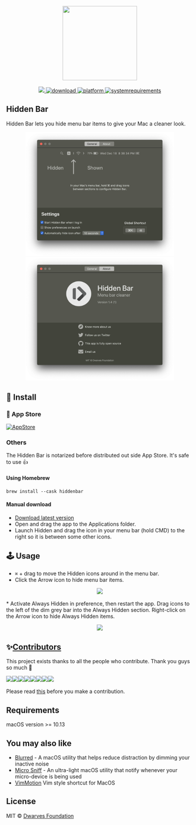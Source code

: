 <p align="center">
	<img width="200" height="200" margin-right="100%" src="https://github.com/dwarvesf/hidden/blob/develop/img/icon_512%402x.png?raw=true">
</p>
<p align="center">
	<a href="https://webuild.community">
		<img src="https://raw.githubusercontent.com/webuild-community/badge/master/svg/love.svg" />
	</a>
	<a href="https://github.com/dwarvesf/hidden/releases/latest">
 		<img src="https://img.shields.io/badge/download-latest-brightgreen.svg" alt="download">
	</a>
	<a href="https://img.shields.io/badge/platform-macOS-lightgrey.svg">
 		<img src="https://img.shields.io/badge/platform-macOS-lightgrey.svg" alt="platform">
	</a>
	<a href="https://img.shields.io/badge/requirements-macOS High Sierra+-ff69b4.svg">
 		<img src="https://img.shields.io/badge/requirements-macOS High Sierra+-ff69b4.svg" alt="systemrequirements">
	</a>
</p>

## Hidden Bar
Hidden Bar lets you hide menu bar items to give your Mac a cleaner look.

<p align="center">
	<img width="400" src="img/screen1.png">
	<img width="400" src="img/screen2.png">
</p>

## 🚀 Install

###  App Store

[![AppStore](img/appstore.svg)](https://itunes.apple.com/app/hidden-bar/id1452453066)

### Others

The Hidden Bar is notarized before distributed out side App Store. It's safe to use 👍

#### Using Homebrew

```
brew install --cask hiddenbar
```

#### Manual download

- [Download latest version](https://github.com/dwarvesf/hidden/releases/latest)
- Open and drag the app to the Applications folder.
- Launch Hidden and drag the icon in your menu bar (hold CMD) to the right so it is between some other icons.

## 🕹 Usage

* `⌘` + drag to move the Hidden icons around in the menu bar.
* Click the Arrow icon to hide menu bar items.

<p align="center">
	<img src="img/tutorial.gif">
</p>
* Activate Always Hidden in preference, then restart the app. Drag icons to the left of the dim grey bar into the Always Hidden section. Right-click on the Arrow icon to hide Always Hidden items.
<p align="center">
	<img src="https://github.com/twwright/hidden/assets/2465794/dd2c540c-3d35-445c-9008-2ef7656131f3">
</p>




## ✨<a href="https://github.com/dwarvesf/hidden/graphs/contributors">Contributors</a>

This project exists thanks to all the people who contribute. Thank you guys so much 👏

[![](https://sourcerer.io/fame/phucledien/dwarvesf/hidden/images/0)](https://sourcerer.io/fame/phucledien/dwarvesf/hidden/links/0)[![](https://sourcerer.io/fame/phucledien/dwarvesf/hidden/images/1)](https://sourcerer.io/fame/phucledien/dwarvesf/hidden/links/1)[![](https://sourcerer.io/fame/phucledien/dwarvesf/hidden/images/2)](https://sourcerer.io/fame/phucledien/dwarvesf/hidden/links/2)[![](https://sourcerer.io/fame/phucledien/dwarvesf/hidden/images/3)](https://sourcerer.io/fame/phucledien/dwarvesf/hidden/links/3)[![](https://sourcerer.io/fame/phucledien/dwarvesf/hidden/images/4)](https://sourcerer.io/fame/phucledien/dwarvesf/hidden/links/4)[![](https://sourcerer.io/fame/phucledien/dwarvesf/hidden/images/5)](https://sourcerer.io/fame/phucledien/dwarvesf/hidden/links/5)[![](https://sourcerer.io/fame/phucledien/dwarvesf/hidden/images/6)](https://sourcerer.io/fame/phucledien/dwarvesf/hidden/links/6)[![](https://sourcerer.io/fame/phucledien/dwarvesf/hidden/images/7)](https://sourcerer.io/fame/phucledien/dwarvesf/hidden/links/7)

Please read [this](CONTRIBUTING.md) before you make a contribution.

## Requirements
macOS version >= 10.13

## You may also like
- [Blurred](https://github.com/dwarvesf/Blurred) - A macOS utility that helps reduce distraction by dimming your inactive noise
- [Micro Sniff](https://github.com/dwarvesf/micro-sniff) - An ultra-light macOS utility that notify whenever your micro-device is being used
- [VimMotion](https://github.com/dwarvesf/VimMotionPublic) Vim style shortcut for MacOS
## License

MIT &copy; [Dwarves Foundation](https://github.com/dwarvesf)
